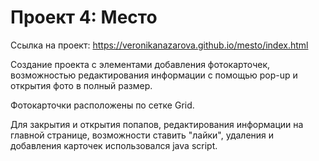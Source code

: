 # Проект 4: Место

Ссылка на проект: https://veronikanazarova.github.io/mesto/index.html

Создание проекта с элементами добавления фотокарточек, возможностью редактирования информации с помощью pop-up и открытия фото в полный размер.

Фотокарточки расположены по сетке Grid.

Для закрытия и открытия попапов, редактирования информации на главной странице, возможности ставить "лайки", удаления и добавления карточек  использовался java script. 
